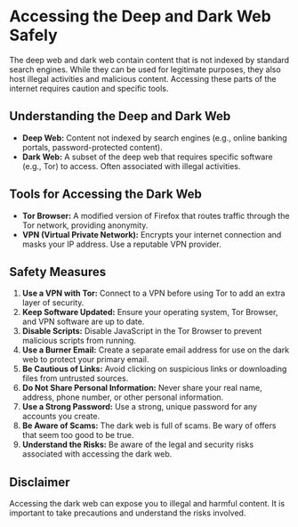 # Accessing the Deep and Dark Web Safely

The deep web and dark web contain content that is not indexed by standard search engines. While they can be used for legitimate purposes, they also host illegal activities and malicious content. Accessing these parts of the internet requires caution and specific tools.

## Understanding the Deep and Dark Web

*   **Deep Web:** Content not indexed by search engines (e.g., online banking portals, password-protected content).
*   **Dark Web:** A subset of the deep web that requires specific software (e.g., Tor) to access. Often associated with illegal activities.

## Tools for Accessing the Dark Web

*   **Tor Browser:** A modified version of Firefox that routes traffic through the Tor network, providing anonymity.
*   **VPN (Virtual Private Network):** Encrypts your internet connection and masks your IP address. Use a reputable VPN provider.

## Safety Measures

1.  **Use a VPN with Tor:** Connect to a VPN before using Tor to add an extra layer of security.
2.  **Keep Software Updated:** Ensure your operating system, Tor Browser, and VPN software are up to date.
3.  **Disable Scripts:** Disable JavaScript in the Tor Browser to prevent malicious scripts from running.
4.  **Use a Burner Email:** Create a separate email address for use on the dark web to protect your primary email.
5.  **Be Cautious of Links:** Avoid clicking on suspicious links or downloading files from untrusted sources.
6.  **Do Not Share Personal Information:** Never share your real name, address, phone number, or other personal information.
7.  **Use a Strong Password:** Use a strong, unique password for any accounts you create.
8.  **Be Aware of Scams:** The dark web is full of scams. Be wary of offers that seem too good to be true.
9.  **Understand the Risks:** Be aware of the legal and security risks associated with accessing the dark web.

## Disclaimer

Accessing the dark web can expose you to illegal and harmful content. It is important to take precautions and understand the risks involved.
